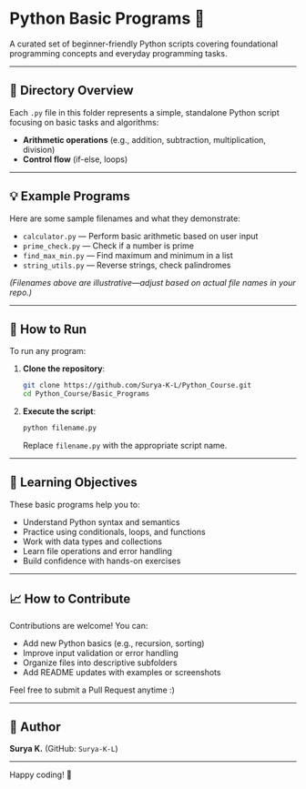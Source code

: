 # Python Basic Programs 🐍

A curated set of beginner-friendly Python scripts covering foundational programming concepts and everyday programming tasks.

---

## 📁 Directory Overview

Each `.py` file in this folder represents a simple, standalone Python script focusing on basic tasks and algorithms:

- **Arithmetic operations** (e.g., addition, subtraction, multiplication, division)
- **Control flow** (if-else, loops)

---

## 💡 Example Programs

Here are some sample filenames and what they demonstrate:

- `calculator.py` — Perform basic arithmetic based on user input  
- `prime_check.py` — Check if a number is prime  
- `find_max_min.py` — Find maximum and minimum in a list  
- `string_utils.py` — Reverse strings, check palindromes  

*(Filenames above are illustrative—adjust based on actual file names in your repo.)*

---

## 🚀 How to Run

To run any program:

1. **Clone the repository**:
    ```bash
    git clone https://github.com/Surya-K-L/Python_Course.git
    cd Python_Course/Basic_Programs
    ```

2. **Execute the script**:
    ```bash
    python filename.py
    ```
    Replace `filename.py` with the appropriate script name.

---

## 🎯 Learning Objectives

These basic programs help you to:

- Understand Python syntax and semantics  
- Practice using conditionals, loops, and functions  
- Work with data types and collections  
- Learn file operations and error handling  
- Build confidence with hands-on exercises

---

## 📈 How to Contribute

Contributions are welcome! You can:

- Add new Python basics (e.g., recursion, sorting)
- Improve input validation or error handling
- Organize files into descriptive subfolders
- Add README updates with examples or screenshots

Feel free to submit a Pull Request anytime :)

---

## 👤 Author

**Surya K.** (GitHub: `Surya-K-L`)

---

Happy coding! 🚀
